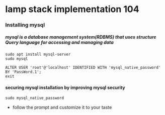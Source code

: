 # lamp stack implementation 104
### Installing mysql


##### mysql is a database management system(RDBMS) that uses structure Query language	for accessing and managing data


```
sudo apt install mysql-server
sudo mysql
```



```
ALTER USER 'root'@'localhost' IDENTIFIED WITH 'mysql_native_password' BY 'PassWord.1';
exit
```



#### securing mysql installation by improving mysql security



```
sudo mysql_native_password
```
* follow the prompt and customize it to your taste